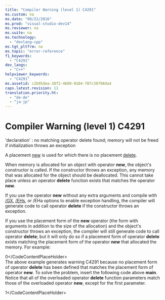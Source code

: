 ```yaml
---
title: "Compiler Warning (level 1) C4291"
ms.custom: na
ms.date: "09/22/2016"
ms.prod: "visual-studio-dev14"
ms.reviewer: na
ms.suite: na
ms.technology: 
  - "devlang-cpp"
ms.tgt_pltfrm: na
ms.topic: "error-reference"
f1_keywords: 
  - "C4291"
dev_langs: 
  - "C++"
helpviewer_keywords: 
  - "C4291"
ms.assetid: c2b95dea-38f2-4609-9104-707c30798da4
caps.latest.revision: 11
translation.priority.ht: 
  - "de-de"
  - "ja-jp"
---
```

# Compiler Warning (level 1) C4291
'declaration' : no matching operator delete found; memory will not be freed if initialization throws an exception  
  
 A placement [new](../vs140/new-operator--c---.md) is used for which there is no placement [delete](../vs140/delete-operator--c---.md).  
  
 When memory is allocated for an object with operator **new**, the object's constructor is called. If the constructor throws an exception, any memory that was allocated for the object should be deallocated. This cannot take place unless an operator **delete** function exists that matches the operator **new**.  
  
 If you use the operator **new** without any extra arguments and compile with [/GX](../vs140/-gx--enable-exception-handling-.md), [/EHs](../vs140/-eh--exception-handling-model-.md), or /EHa options to enable exception handling, the compiler will generate code to call operator **delete** if the constructor throws an exception.  
  
 If you use the placement form of the **new** operator (the form with arguments in addition to the size of the allocation) and the object's constructor throws an exception, the compiler will still generate code to call operator **delete**; but it will only do so if a placement form of operator **delete** exists matching the placement form of the operator **new** that allocated the memory. For example:  
  
<CodeContentPlaceHolder>0\</CodeContentPlaceHolder>  
 The above example generates warning C4291 because no placement form of operator **delete** has been defined that matches the placement form of operator **new**. To solve the problem, insert the following code above **main**. Notice that all of the overloaded operator **delete** function parameters match those of the overloaded operator **new**, except for the first parameter.  
  
<CodeContentPlaceHolder>1\</CodeContentPlaceHolder>